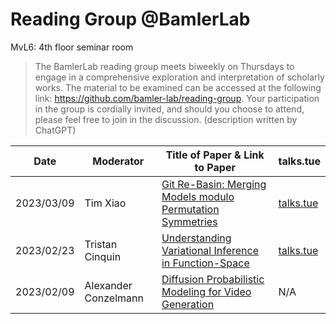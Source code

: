 # Reading Group @BamlerLab
MvL6: 4th floor seminar room

>The BamlerLab reading group meets biweekly on Thursdays to engage in a comprehensive exploration and interpretation of scholarly works. The material to be examined can be accessed at the following link: https://github.com/bamler-lab/reading-group. Your participation in the group is cordially invited, and should you choose to attend, please feel free to join in the discussion.
(description written by ChatGPT)

| Date | Moderator | Title of Paper & Link to Paper | talks.tue |
|---|---|---|---|
| 2023/03/09 | Tim Xiao | [Git Re-Basin: Merging Models modulo Permutation Symmetries](https://arxiv.org/abs/2209.04836) | [talks.tue](https://talks.tuebingen.ai/talks/talk/id=333) |
| 2023/02/23 | Tristan Cinquin | [Understanding Variational Inference in Function-Space](https://arxiv.org/pdf/2011.09421.pdf) | [talks.tue](https://talks.tuebingen.ai/talks/talk/id=332) |
| 2023/02/09 | Alexander Conzelmann | [Diffusion Probabilistic Modeling for Video Generation](https://arxiv.org/pdf/2203.09481.pdf) | N/A |


